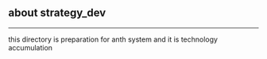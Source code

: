 ## about strategy_dev
---
this directory is preparation for anth system and it is technology accumulation
